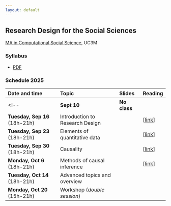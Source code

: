 ```yaml
---
layout: default
---
```


## Research Design for the Social Sciences

[MA in Computational Social Science](https://www.uc3m.es/master/computational-social-science), UC3M

### Syllabus

- [PDF](https://github.com/franvillamil/syllabi/blob/master/current/syllabus_research_design.pdf)

### Schedule 2025

| Date and time        | Topic                                   | Slides | Reading |
| :---        | :---                                    | :---   | :--- |
<!-- | **Sept 10** | **No class** ||| -->
| **Tuesday, Sep 16** (18h-21h) | Introduction to Research Design | <!--[[PDF](https://nbviewer.org/github/franvillamil/res_design/blob/master/slides/1_introduction/introduction.pdf)] --> | [[link](https://www.newyorker.com/magazine/2021/03/29/what-data-cant-do)] |
| **Tuesday, Sep 23** (18h-21h)  | Elements of quantitative data | <!-- [[PDF](https://nbviewer.org/github/franvillamil/res_design/blob/master/slides/2_basics_quantitative_data/basics_quant_data.pdf)] --> | [[link](https://journals.sagepub.com/doi/10.1177/0022002720963674)] |
| **Tuesday, Sep 30** (18h-21h)  | Causality | <!-- [[PDF](https://nbviewer.org/github/franvillamil/res_design/blob/master/slides/3_causality/causality.pdf)] --> | [[link](https://www.science.org/doi/10.1126/science.abp9364)] |
| **Monday, Oct 6** (18h-21h)    | Methods of causal inference | <!-- [[PDF](https://nbviewer.org/github/franvillamil/res_design/blob/master/slides/4_causal_inference_methods/causal_inference.pdf)] --> | [[link](https://journals.sagepub.com/doi/10.1177/20531680211058550)] |
| **Tuesday, Oct 14** (18h-21h) | Advanced topics and overview | <!-- [[PDF](https://nbviewer.org/github/franvillamil/res_design/blob/master/slides/5_advanced_topics/advanced.pdf)] --> | |
| **Monday, Oct 20** (15h-21h)  | Workshop (*double session*) | | |
